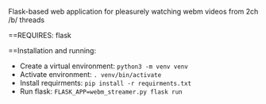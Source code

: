 Flask-based web application for pleasurely watching webm videos from 2ch /b/ threads

==REQUIRES:
flask

==Installation and running:
  - Create a virtual environment: `python3 -m venv venv`
  - Activate environment: `. venv/bin/activate`
  - Install requirments: `pip install -r requirments.txt`
  - Run flask: `FLASK_APP=webm_streamer.py flask run`
